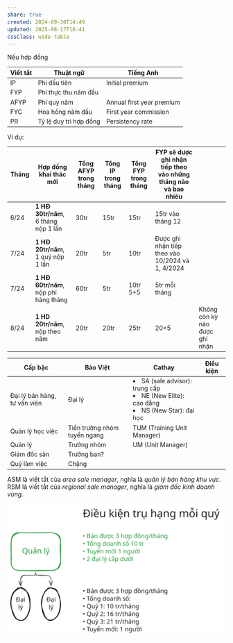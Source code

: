 ```yaml
---
share: true
created: 2024-09-30T14:49
updated: 2025-08-17T16:41
cssClass: wide-table
---
```

Nếu hợp đồng 

| Viết tắt | Thuật ngữ              | Tiếng Anh                 |
| -------- | ---------------------- | ------------------------- |
| IP       | Phí đầu tiên           | Initial premium           |
| FYP      | Phí thực thu năm đầu   |                           |
| AFYP     | Phí quy năm            | Annual first year premium |
| FYC      | Hoa hồng năm đầu       | First year commission     |
| PR       | Tỷ lệ duy trì hợp đồng | Persistency rate          |
Ví dụ:

| Tháng | Hợp đồng khai thác mới                | Tổng AFYP trong tháng | Tổng IP trong tháng | Tổng FYP trong tháng | FYP sẽ dược ghi nhận tiếp theo vào những tháng nào và bao nhiêu |                                |
| ----- | ------------------------------------- | --------------------- | ------------------- | -------------------- | --------------------------------------------------------------- | ------------------------------ |
| 6/24  | **1 HĐ 30tr/năm**, 6 tháng nộp 1 lần  | 30tr                  | 15tr                | 15tr                 | 15tr vào tháng 12                                               |                                |
| 7/24  | **1 HĐ 20tr/năm**, 1 quý nộp 1 lần    | 20tr                  | 5tr                 | 10tr                 | Được ghi nhận tiếp theo vào 10/2024 và 1, 4/2024                |                                |
| 7/24  | **1 HĐ 60tr/năm**, nộp phí hàng tháng | 60tr                  | 5tr                 | 10tr 5+5             | 5tr mỗi tháng                                                   |                                |
| 8/24  | **1 HD 20tr/năm**, nộp theo năm       | 20tr                  | 20tr                | 25tr                 | 20+5                                                            | Không còn kỳ nào được ghi nhận |



| Cấp bậc                      | Bảo Việt                     | Cathay                                                                                                | Điều kiện |
| ---------------------------- | ---------------------------- | ----------------------------------------------------------------------------------------------------- | --------- |
| Đại lý bán hàng, tư vấn viên | Đại lý                       | <li>SA (sale advisor): trung cấp</li><li>NE (New Elite): cao đẳng</li><li>NS (New Star): đại học</li> |           |
| Quản lý học việc             | Tiền trưởng nhóm tuyển ngang | TUM (Training Unit Manager)                                                                           |           |
| Quản lý                      | Trưởng nhóm                  | UM (Unit Manager)                                                                                     |           |
| Giám đốc sàn                 | Trưởng ban?                  |                                                                                                       |           |
| Quý làm việc                 | Chặng                        |                                                                                                       |           |

ASM là viết tắt của *area sale manager*, nghĩa là *quản lý bán hàng khu vực*.
RSM là viết tắt của *regional sale manager*, nghĩa là *giám đốc kinh doanh vùng*.

![Quản lý và đại lý Cathay.excalidraw](../../../../assets/attachments/Qu%E1%BA%A3n%20l%C3%BD%20v%C3%A0%20%C4%91%E1%BA%A1i%20l%C3%BD%20Cathay.svg)
